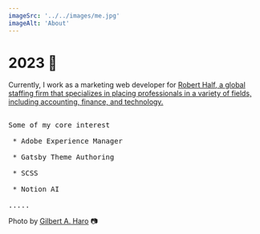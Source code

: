 ```yaml
---
imageSrc: '../../images/me.jpg'
imageAlt: 'About'
---
```


# 2023 🎢

Currently, I work as a marketing web developer for <a href="https://www.roberthalf.com/" target="_blank" rel="nofollow noopener noreferrer" alt="Robert Half pioneered specialized staffing services in 1948 and today is the industry leader worldwide. Robert Half International is traded on the New York Stock Exchange (symbol: RHI) and is a member of Standard & Poor's S&P 500 index." aria-label="External Link"><u>Robert Half</u>, a global staffing firm that specializes in placing professionals in a variety of fields, including accounting, finance, and technology.</a>

<pre>

Some of my core interest

 * Adobe Experience Manager

 * Gatsby Theme Authoring

 * SCSS

 * Notion AI

.....
</pre>

Photo by <a href="https://ghphoto.netlify.app/" target="_blank" rel="nofollow noopener noreferrer" aria-label="External Link"><u>Gilbert A. Haro</u></a> 📷

